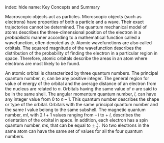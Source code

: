 index: hide
name: Key Concepts and Summary

Macroscopic objects act as particles. Microscopic objects (such as electrons) have properties of both a particle and a wave. Their exact trajectories cannot be determined. The quantum mechanical model of atoms describes the three-dimensional position of the electron in a  *probabilistic* manner according to a mathematical function called a wavefunction, often denoted as  *ψ*. Atomic wavefunctions are also called orbitals. The squared magnitude of the wavefunction describes the distribution of the probability of finding the electron in a particular region in space. Therefore, atomic orbitals describe the areas in an atom where electrons are most likely to be found.

An atomic orbital is characterized by three quantum numbers. The principal quantum number,  *n*, can be any positive integer. The general region for value of energy of the orbital and the average distance of an electron from the nucleus are related to  *n*. Orbitals having the same value of  *n* are said to be in the same shell. The angular momentum quantum number,  *l*, can have any integer value from 0 to  *n* – 1. This quantum number describes the shape or type of the orbital. Orbitals with the same principal quantum number and the same  *l* value belong to the same subshell. The magnetic quantum number,  *ml*, with 2 *l* + 1 values ranging from – *l* to + *l*, describes the orientation of the orbital in space. In addition, each electron has a spin quantum number,  *ms*, that can be equal to <math xmlns:q="http://cnx.rice.edu/qml/1.0" xmlns:m="http://www.w3.org/1998/Math/MathML" xmlns:bib="http://bibtexml.sf.net/" xmlns:md="http://cnx.rice.edu/mdml" xmlns="http://cnx.rice.edu/cnxml"><mrow><mo>±</mo><mspace width="0.2em"/><mfrac><mn>1</mn><mn>2</mn></mfrac><mo>.</mo></mrow></math> No two electrons in the same atom can have the same set of values for all the four quantum numbers.
